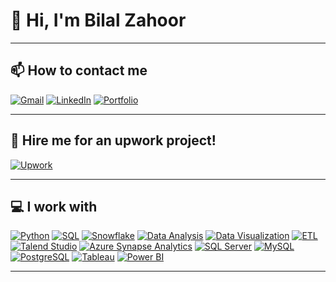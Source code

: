 # 👋 Hi, I'm Bilal Zahoor

---

## 📫 How to contact me

[![Gmail](https://img.shields.io/badge/Gmail-D14836?style=flat-square&logo=gmail&logoColor=white)](mailto:bilalzahoor100@gmail.com)
[![LinkedIn](https://img.shields.io/badge/LinkedIn-0077B5?style=flat-square&logo=linkedin&logoColor=white)](https://www.linkedin.com/in/bilal-zahoor-175859184/)
[![Portfolio](https://img.shields.io/badge/Portfolio-181717?style=flat-square&logo=github&logoColor=white)](https://bilalzahoor100.github.io/)

---

## 💼 Hire me for an upwork project!

[![Upwork](https://img.shields.io/badge/Upwork-6FDA44?style=flat-square&logo=upwork&logoColor=white)](https://www.upwork.com/freelancers/~01b7b0bed87616d029)

---

## 💻 I work with

[![Python](https://img.shields.io/badge/Python-3776AB?style=flat-square&logo=python&logoColor=white)](https://www.python.org)
[![SQL](https://img.shields.io/badge/SQL-4479A1?style=flat-square&logo=postgresql&logoColor=white)](https://www.postgresql.org)
[![Snowflake](https://img.shields.io/badge/Snowflake-29B5E8?style=flat-square&logo=snowflake&logoColor=white)](https://www.snowflake.com)
[![Data Analysis](https://img.shields.io/badge/Data_Analysis-0078D4?style=flat-square&logo=chart-bar&logoColor=white)](https://www.databricks.com)
[![Data Visualization](https://img.shields.io/badge/Data_Visualization-4A90E2?style=flat-square&logo=chart-line&logoColor=white)](https://www.tableau.com)
[![ETL](https://img.shields.io/badge/ETL-FFC107?style=flat-square&logo=data-transfer&logoColor=white)](https://www.talend.com)
[![Talend Studio](https://img.shields.io/badge/Talend_Studio-F80000?style=flat-square&logo=talend&logoColor=white)](https://www.talend.com)
[![Azure Synapse Analytics](https://img.shields.io/badge/Azure_Synapse_Analytics-0078D7?style=flat-square&logo=microsoft-azure&logoColor=white)](https://azure.microsoft.com/en-us/services/synapse-analytics/)
[![SQL Server](https://img.shields.io/badge/SQL_Server-CC2927?style=flat-square&logo=microsoft-sql-server&logoColor=white)](https://www.microsoft.com/en-us/sql-server/sql-server-2019)
[![MySQL](https://img.shields.io/badge/MySQL-4479A1?style=flat-square&logo=mysql&logoColor=white)](https://www.mysql.com)
[![PostgreSQL](https://img.shields.io/badge/PostgreSQL-336791?style=flat-square&logo=postgresql&logoColor=white)](https://www.postgresql.org)
[![Tableau](https://img.shields.io/badge/Tableau-E97627?style=flat-square&logo=tableau&logoColor=white)](https://www.tableau.com)
[![Power BI](https://img.shields.io/badge/Power_BI-F2C811?style=flat-square&logo=power-bi&logoColor=white)](https://powerbi.microsoft.com)

---

<!-- Feel free to add more sections as needed -->
